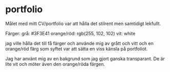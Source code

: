 # portfolio
Målet med mitt CV/portfolio var att hålla det stilrent men samtidigt lekfullt.

Färger:
 grå: #3F3E41
 orange/röd: rgb(255, 102, 102)
 vit: white

 jag ville hålla det till få färger och använde mig av grått och vitt och en orange/röd färg som syftet var att sätta en viss känsla på portfoliot.

 Jag har använt mig av en bakgrund som jag gjort ganska transparant. De är lite vit och möter även den orange/röda färgen.

 

